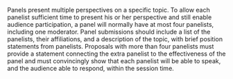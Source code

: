 Panels present multiple perspectives on a specific topic. To allow each panelist sufficient time to present his or her perspective and still enable audience participation, a panel will normally have at most four panelists, including one moderator. Panel submissions should include a list of the panelists, their affiliations, and a description of the topic, with brief position statements from panelists. Proposals with more than four panelists must provide a statement connecting the extra panelist to the effectiveness of the panel and must convincingly show that each panelist will be able to speak, and the audience able to respond, within the session time.